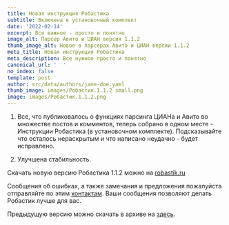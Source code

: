 ```yaml
---
title: Новая инструкция Робастика
subtitle: Включена в установочный комплект
date: '2022-02-14'
excerpt: Все важное - просто и понятно
image_alt: Парсер Авито и ЦИАН версия 1.1.2
thumb_image_alt: Новое в парсерах Авито и ЦИАН версии 1.1.2
meta_title: Новая инструкция Робастика
meta_description: Все нужное просто и понятно
canonical_url: '  '
no_index: false
template: post
author: src/data/authors/jane-doe.yaml
thumb_image: images/Робастик.1.1.2 small.png
image: images/Робастик.1.1.2.png
---
```

1.  Все, что публиковалось о функциях парсинга ЦИАНа и Авито во множестве постов и комментов, теперь собрано в одном месте - Инструкции Робастика (в установочном комплекте). Подсказывайте что осталось нераскрытым и что написано неудачно - будет исправлено.

2.  Улучшена стабильность.

Скачать новую версию Робастика 1.1.2 можно на [robastik.ru](https://robastik.ru/)

Сообщения об ошибках, а также замечания и предложения пожалуйста отправляйте по этим [контактам](https://www.notion.so/35af522f0f884c2196c9c827c6148f24). Ваши сообщения позволяют делать Робастик лучше для вас.

Предыдущую версию можно скачать в архиве на [здесь](https://drive.google.com/drive/folders/1vOupCE1vRTIJnFEeUkU4DWPEsbcFrijg).
